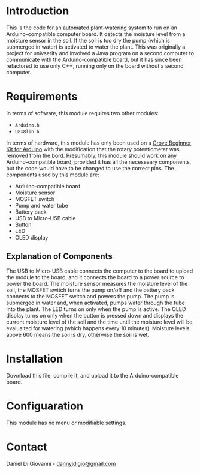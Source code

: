 Introduction
============

This is the code for an automated plant-watering system to run on an Arduino-compatible computer board.
It detects the moisture level from a moisture sensor in the soil.
If the soil is too dry the pump (which is submerged in water) is activated to water the plant.
This was originally a project for univserity and involved a Java program on a second computer to communicate with the Arduino-compatible board, but it has since been refactored to use only C++, running only on the board without a second computer.


Requirements
============

In terms of software, this module requires two other modules:

* ```Arduino.h```
* ```U8x8lib.h```

In terms of hardware, this module has only been used on a [Grove Beginner Kit for Arduino](https://wiki.seeedstudio.com/Grove-Beginner-Kit-For-Arduino/) with the modification that the rotary potentiometer was removed from the bord.
Presumably, this module should work on any Arduino-compatible board, provided it has all the necesseary components, but the code would have to be changed to use the correct pins.
The components used by this module are:

* Arduino-compatible board
* Moisture sensor
* MOSFET switch
* Pump and water tube
* Battery pack
* USB to Micro-USB cable
* Button
* LED
* OLED display

Explanation of Components
-------------------------

The USB to Micro-USB cable connects the computer to the board to upload the module to the board, and it connects the board to a power source to power the board. The moisture sensor measures the moisture level of the soil, the MOSFET switch turns the pump on/off and the battery pack connects to the MOSFET switch and powers the pump.
The pump is submerged in water and, when activated, pumps water through the tube into the plant.
The LED turns on only when the pump is active.
The OLED display turns on only when the button is pressed down and displays the current moisture level of the soil and the time until the moisture level will be evalualted for watering (which happens every 10 minutes).
Moisture levels above 600 means the soil is dry, otherwise the soil is wet.


Installation
============

Download this file, compile it, and upload it to the Arduino-compatible board.


Configuaration
==============

This module has no menu or modifiable settings.


Contact
=======

Daniel Di Giovanni - <dannyjdigio@gmail.com>
